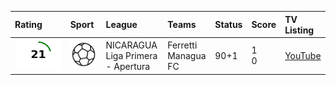 | Rating                                                                                                                                 | Sport                                                                                                        | League                               | Teams                  | Status   | Score   | TV Listing                                                          |
|:---------------------------------------------------------------------------------------------------------------------------------------|:-------------------------------------------------------------------------------------------------------------|:-------------------------------------|:-----------------------|:---------|:--------|:--------------------------------------------------------------------|
| <img src="https://raw.githubusercontent.com/BlakeDuncan25/Donut-SVG-Ratings/bac4e4a278175106499642192132b1786a9aec38/21.svg" alt="21"> | <img src="https://raw.githubusercontent.com/BlakeDuncan25/Donut-SVG-Ratings/master/soccer.png" alt="Soccer"> | NICARAGUA<br>Liga Primera - Apertura | Ferretti<br>Managua FC | 90+1     | 1<br>0  | <a href="https://www.youtube.com/@NicaSportsTV/streams">YouTube</a> |